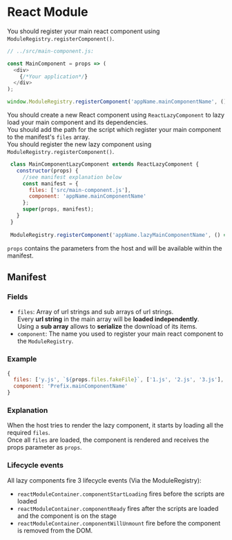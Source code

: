 # React Module

You should register your main react component using `ModuleRegistry.registerComponent()`.  
```js
// ../src/main-component.js:

const MainComponent = props => (
  <div>
    {/*Your application*/}
  </div>
);

window.ModuleRegistry.registerComponent('appName.mainComponentName', () => MainComponent);
```

You should create a new React component using `ReactLazyComponent` to lazy load your main component and its dependencies.  
You should add the path for the script which register your main component to the manifest's `files` array.  
You should register the new lazy component using `ModuleRegistry.registerComponent()`.  

```js
 class MainComponentLazyComponent extends ReactLazyComponent {
   constructor(props) {
     //see manifest explanation below
     const manifest = {
       files: ['src/main-component.js'],
       component: 'appName.mainComponentName'
     };
     super(props, manifest);
   }
 }
 
 ModuleRegistry.registerComponent('appName.lazyMainComponentName', () => MainComponentLazyComponent);
 ```

`props` contains the parameters from the host and will be available within the manifest.

## Manifest
### Fields
* `files`: Array of url strings and sub arrays of url strings.  
Every **url string** in the main array will be **loaded independently**.  
Using a **sub array** allows to **serialize** the download of its items.  
* `component`: The name you used to register your main react component to the `ModuleRegistry`.  

### Example
```js 
{
  files: ['y.js', `${props.files.fakeFile}`, ['1.js', '2.js', '3.js'], 'z.js'],
  component: 'Prefix.mainComponentName'
}
```

### Explanation
When the host tries to render the lazy component, it starts by loading all the required `files`.  
Once all `files` are loaded, the component is rendered and receives the props parameter as `props`.  

### Lifecycle events
All lazy components fire 3 lifecycle events (Via the ModuleRegistry):
* `reactModuleContainer.componentStartLoading` fires before the scripts are loaded
* `reactModuleContainer.componentReady` fires after the scripts are loaded and the component is on the stage
* `reactModuleContainer.componentWillUnmount` fire before the component is removed from the DOM.
